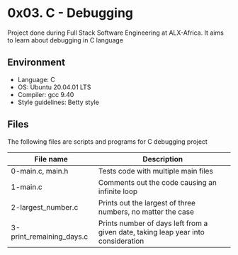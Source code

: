 # 0x03. C - Debugging
Project done during Full Stack Software Engineering at ALX-Africa. It aims to learn about debugging in C language

## Environment
* Language: C
* OS: Ubuntu 20.04.01 LTS
* Compiler: gcc 9.40
* Style guidelines: Betty style

## Files
The following files are scripts and programs for C debugging project

File name | Description
 --- | ---
 0-main.c, main.h | Tests code with multiple main files
 1-main.c | Comments out the code causing an infinite loop
 2-largest_number.c | Prints out the largest of three numbers, no matter the case
 3-print_remaining_days.c | Prints number of days left from a given date, taking leap year into consideration
